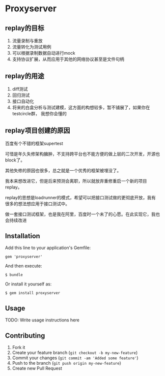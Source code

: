 # Proxyserver

## replay的目标

1. 流量录制与重放
2. 流量转化为测试用例
3. 可以根据录制数据自动进行mock
4. 支持协议扩展，从而应用于其他的网络协议甚至是文件句柄

## replay的用途

1. diff测试
2. 回归测试
3. 接口自动化
4. 将来的白盒分析与测试建模，这方面的构想较多，暂不铺展了，如果你在testcircle群， 我想你会懂的


## replay项目创建的原因

百度有个不错的框架supertest

可惜是年久失修架构臃肿，不支持跨平台也不能方便的做上层的二次开发，开源也block了。

其他失修的原因也很多，总之就是一个优秀的框架被埋没了。

我本来想改进它，但是后来预测会离职，所以就放弃重修重启一个新的项目replay。

replay的思想是loadrunner的模式，希望可以把接口测试做的更彻底开放，我有很多的想法想应用于接口测试中。

做一套接口测试框架，也是我在阿里，百度时一个未了的心愿。在此实现它，我也会持续改进

## Installation

Add this line to your application's Gemfile:

    gem 'proxyserver'

And then execute:

    $ bundle

Or install it yourself as:

    $ gem install proxyserver

## Usage

TODO: Write usage instructions here

## Contributing

1. Fork it
2. Create your feature branch (`git checkout -b my-new-feature`)
3. Commit your changes (`git commit -am 'Added some feature'`)
4. Push to the branch (`git push origin my-new-feature`)
5. Create new Pull Request
